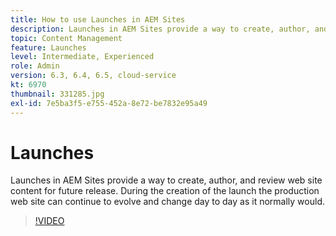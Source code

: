 ```yaml
---
title: How to use Launches in AEM Sites
description: Launches in AEM Sites provide a way to create, author, and review content for future release.
topic: Content Management
feature: Launches
level: Intermediate, Experienced
role: Admin
version: 6.3, 6.4, 6.5, cloud-service
kt: 6970
thumbnail: 331285.jpg
exl-id: 7e5ba3f5-e755-452a-8e72-be7832e95a49
---
```

# Launches

Launches in AEM Sites provide a way to create, author, and review web site content for future release. During the creation of the launch the production web site can continue to evolve and change day to day as it normally would. 

>[!VIDEO](https://video.tv.adobe.com/v/331285?quality=12&learn=on)
